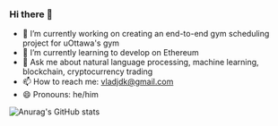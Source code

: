 ### Hi there 👋

- 🔭 I’m currently working on creating an end-to-end gym scheduling project for uOttawa's gym
- 🌱 I’m currently learning to develop on Ethereum
- 💬 Ask me about natural language processing, machine learning, blockchain, cryptocurrency trading
- 📫 How to reach me: vladjdk@gmail.com
- 😄 Pronouns: he/him


![Anurag's GitHub stats](https://github-readme-stats.vercel.app/api?username=photonized&show_icons=true&theme=tokyonight)
